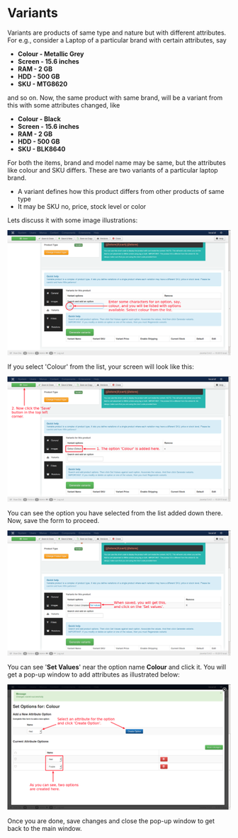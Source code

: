 # Variants

Variants are products of same type and nature but with different attributes. For e.g., consider a Laptop of a particular brand with certain attributes, say
* **Colour - Metallic Grey**
* **Screen - 15.6 inches**
* **RAM    - 2 GB**
* **HDD    - 500 GB**
* **SKU    - MTG8620**

and so on. Now, the same product with same brand, will be a variant from this with some attributes changed, like
* **Colour - Black**
* **Screen - 15.6 inches**
* **RAM    - 2 GB**
* **HDD    - 500 GB**
* **SKU    - BLK8640**

For both the items, brand and model name may be same, but the attributes like colour and SKU differs. These are two variants of a particular laptop brand.

* A variant defines how this product differs from other products of same type
* It may be SKU no, price, stock level or color

Lets discuss it with some image illustrations:

![Variant 1](product_variable_variant_1.png)

If you select 'Colour' from the list, your screen will look like this:

![Variant 2](product_variable_variant_2.png)

You can see the option you have selected from the list added down there. Now, save the form to proceed.

![Variant 3](product_variable_variant_3.png)

You can see '**Set Values**' near the option name **Colour** and click it. You will get a pop-up window to add attributes as illustrated below:

![Variant 4](product_variable_variant_4.png)

Once you are done, save changes and close the pop-up window to get back to the main window.








